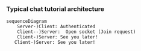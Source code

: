 
### Typical chat tutorial architecture

```mermaid
sequenceDiagram
    Server-)Client: Authenticated 
    Client--)Server:  Open socket (Join request)
    Client-)Server: See you later!
   Client-)Server: See you later!

```
